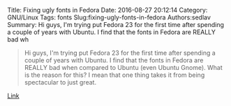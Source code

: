 Title: Fixing ugly fonts in Fedora
Date: 2016-08-27 20:12:14
Category: GNU/Linux
Tags: fonts
Slug:fixing-ugly-fonts-in-fedora
Authors:sedlav
Summary: Hi guys, I'm trying put Fedora 23 for the first time after spending a couple of years with Ubuntu. I find that the fonts in Fedora are REALLY bad wh

> Hi guys, I'm trying put Fedora 23 for the first time after spending a couple of years with Ubuntu. I find that the fonts in Fedora are REALLY bad when compared to Ubuntu (even Ubuntu Gnome). What is the reason for this? I mean that one thing takes it from being spectacular to just great.

[Link](https://www.reddit.com/r/Fedora/comments/3o6ijr/trying_fedora_23_for_the_first_time_why_do_fonts/)
